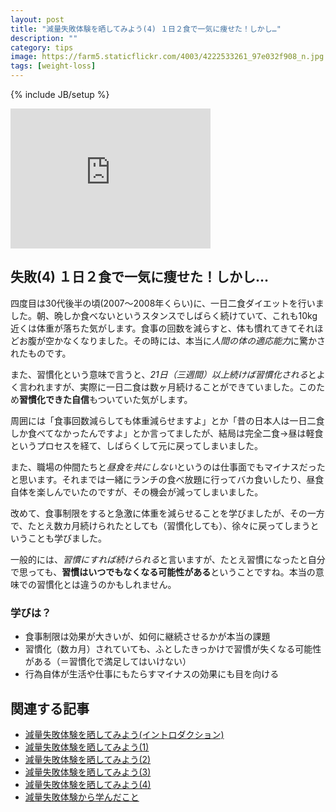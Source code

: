 ```yaml
---
layout: post
title: "減量失敗体験を晒してみよう(4) １日２食で一気に痩せた！しかし…"
description: ""
category: tips
image: https://farm5.staticflickr.com/4003/4222533261_97e032f908_n.jpg
tags: [weight-loss]
---
```

{% include JB/setup %}

<iframe src="https://www.flickr.com/photos/11121568@N06/4222533261/player/" width="320" height="224" frameborder="0" allowfullscreen webkitallowfullscreen mozallowfullscreen oallowfullscreen msallowfullscreen></iframe>

## 失敗(4) １日２食で一気に痩せた！しかし…

四度目は30代後半の頃(2007〜2008年くらい)に、一日二食ダイエットを行いました。朝、晩しか食べないというスタンスでしばらく続けていて、これも10kg近くは体重が落ちた気がします。食事の回数を減らすと、体も慣れてきてそれほどお腹が空かなくなりました。その時には、本当に*人間の体の適応能力*に驚かされたものです。

また、習慣化という意味で言うと、*21日（三週間）以上続けば習慣化される*とよく言われますが、実際に一日二食は数ヶ月続けることができていました。このため**習慣化できた自信**もついていた気がします。

周囲には「食事回数減らしても体重減らせますよ」とか「昔の日本人は一日二食しか食べてなかったんですよ」とか言ってましたが、結局は完全二食→昼は軽食というプロセスを経て、しばらくして元に戻ってしまいました。

また、職場の仲間たちと*昼食を共にしない*というのは仕事面でもマイナスだったと思います。それまでは一緒にランチの食べ放題に行ってバカ食いしたり、昼食自体を楽しんでいたのですが、その機会が減ってしまいました。

改めて、食事制限をすると急激に体重を減らせることを学びましたが、その一方で、たとえ数カ月続けられたとしても（習慣化しても）、徐々に戻ってしまうということも学びました。

一般的には、*習慣にすれば続けられる*と言いますが、たとえ習慣になったと自分で思っても、**習慣はいつでもなくなる可能性がある**ということですね。本当の意味での習慣化とは違うのかもしれません。

### 学びは？

* 食事制限は効果が大きいが、如何に継続させるかが本当の課題
* 習慣化（数カ月）されていても、ふとしたきっかけで習慣が失くなる可能性がある（＝習慣化で満足してはいけない）
* 行為自体が生活や仕事にもたらすマイナスの効果にも目を向ける

## 関連する記事

* [減量失敗体験を晒してみよう(イントロダクション)](../failure-experiences-of-weight-loss/)
* [減量失敗体験を晒してみよう(1)](../failure-experiences-of-weight-loss-1/)
* [減量失敗体験を晒してみよう(2)](../failure-experiences-of-weight-loss-2/)
* [減量失敗体験を晒してみよう(3)](../failure-experiences-of-weight-loss-3/)
* [減量失敗体験を晒してみよう(4)](../failure-experiences-of-weight-loss-4/)
* [減量失敗体験から学んだこと](../failure-experiences-of-weight-loss-retro/)

